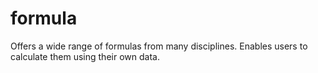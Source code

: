 # formula
Offers a wide range of formulas from many disciplines. Enables users to calculate them using their own data.
